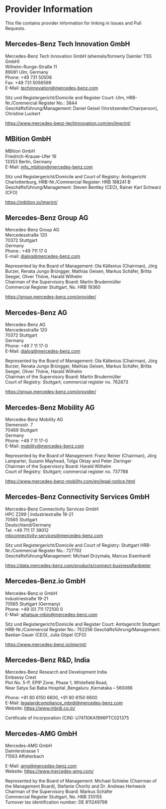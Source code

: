 # Provider Information

This file contains provider information for linking in Issues and Pull Requests.


## Mercedes-Benz Tech Innovation GmbH

Mercedes-Benz Tech Innovation GmbH (ehemals/formerly Daimler TSS GmbH)  
Wilhelm-Runge-Straße 11  
89081 Ulm, Germany  
Phone: +49 731 50506  
Fax: +49 731 5056599  
E-Mail: techinnovation@mercedes-benz.com

Sitz und Registergericht/Domicile and Register Court: Ulm, HRB-Nr./Commercial Register No.: 3844  
Geschäftsführung/Management: Daniel Geisel (Vorsitzender/Chairperson), Christine Luckert

<https://www.mercedes-benz-techinnovation.com/en/imprint/>

## MBition GmbH

MBition GmbH  
Friedrich-Krause-Ufer 16  
13353 Berlin, Germany  
E-Mail: info_mbition@mercedes-benz.com  

Sitz und Registergericht/Domicile and Court of Registry: Amtsgericht Charlottenburg, HRB-Nr./Commercial Register: HRB 188241 B   
Geschäftsführung/Management: Steven Bentley (CEO), Rainer Karl Schwarz (CFO)

<https://mbition.io/imprint/>

## Mercedes-Benz Group AG

Mercedes-Benz Group AG  
Mercedesstraße 120  
70372 Stuttgart   
Germany   
Phone.: +49 711 17 0   
E-mail: dialog@mercedes-benz.com  

Represented by the Board of Management:
Ola Källenius (Chairman), Jörg Burzer, Renata Jungo Brüngger, Mathias Geisen, Markus Schäfer, Britta Seeger, Oliver Thöne, Harald Wilhelm  
Chairman of the Supervisory Board: Martin Brudermüller  
Commercial Register Stuttgart, No. HRB 19360

<https://group.mercedes-benz.com/provider/>

## Mercedes-Benz AG

Mercedes-Benz AG  
Mercedesstraße 120  
70372 Stuttgart  
Germany  
Phone: +49 7 11 17-0  
E-Mail: dialog@mercedes-benz.com  

Represented by the Board of Management:
Ola Källenius (Chairman), Jörg Burzer, Renata Jungo Brüngger, Mathias Geisen, Markus Schäfer, Britta Seeger, Oliver Thöne, Harald Wilhelm  
Chairman of the Supervisory Board: Martin Brudermüller  
Court of Registry: Stuttgart; commercial register no. 762873

<https://group.mercedes-benz.com/provider/>

## Mercedes-Benz Mobility AG

Mercedes-Benz Mobility AG  
Siemensstr. 7  
70469 Stuttgart  
Germany  
Phone: +49 7 11 17-0  
E-Mail: mobility@mercedes-benz.com  

Represented by the Board of Management:
Franz Reiner (Chairman), Jörg Lamparter, Susann Mayhead, Tolga Oktay and Peter Zieringer  
Chairman of the Supervisory Board: Harald Wilhelm  
Court of Registry: Stuttgart; commercial register no. 737788  

<https://www.mercedes-benz-mobility.com/en/legal-notice.html>

## Mercedes-Benz Connectivity Services GmbH

Mercedes-Benz Connectivity Services GmbH  
HPC Z299 | Industriestraße 19-21  
70565 Stuttgart  
Deutschland/Germany  
Tel: +49 711 17 39012  
mbconnectivity-services@mercedes-benz.com  

Sitz und Registergericht/Domicile and Court of Registry: Stuttgart HRB-Nr./Commercial Register No.: 727792   
Geschäftsführung/Management: Michael Drzymala, Marcus Eisenhardt   

<https://data.mercedes-benz.com/products/connect-business#anbieter>

## Mercedes-Benz.io GmbH

Mercedes-Benz.io GmbH   
Industriestraße 19-21   
70565 Stuttgart (Germany)   
Phone: +49 (0) 711 172100 0   
E-Mail: whatsup-mbio@mercedes-benz.com   

Sitz und Registergericht/Domicile and Register Court: Amtsgericht Stuttgart HRB-Nr./Commercial Register No.: 752256
Geschäftsführung/Management: Bastian Gauer (CEO), Julia Göpel (CFO)

https://www.mercedes-benz.io/imprint/

## Mercedes-Benz R&D, India

Mercedes-Benz Research and Development India  
Embassy Crest  
Plot No. 5-P, EPIP Zone, Phase 1, Whitefield Road,  
Near Satya Sai Baba Hospital ,Bengaluru ,Karnataka – 560066  

Phone: +91 80 6150 6600, +91 80 6150 6600  
E-Mail: legalandcompliance_mbrdi@mercedes-benz.com  
Website: https://www.mbrdi.co.in/  
 
Certificate of Incorporation (CIN): U74110KA1996PTC021375  

## Mercedes-AMG GmbH

Mercedes-AMG GmbH  
Daimlerstrasse 1  
71563 Affalterbach  

E-Mail: amg@mercedes-benz.com  
Website: https://www.mercedes-amg.com/  

Represented by the Board of Management: Michael Schiebe (Chairman of the Management Board), Stefanie Choritz and Dr. Andreas Hertweck  
Chairman of the Supervisory Board: Markus Schäfer  
Commercial Register Stuttgart, No. HRB 310155  
Turnover tax identification number: DE 811249798  

